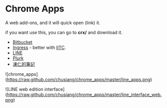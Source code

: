 # Chrome Apps

A web add-ons, and it will quick open (link) it.

if you want use this, you can go to **crx/** and download it.
 
* [Bitbucket](https://raw.github.com/chusiang/chrome_apps/master/crx/bitbucket-chrome.crx)
* [Ingress](https://github.com/chusiang/chrome_apps/raw/master/crx/ingress.crx) - better with [IITC](https://github.com/breunigs/ingress-intel-total-conversion/wiki/Installing-IITC).
* [LINE](https://raw.github.com/chusiang/chrome_apps/master/crx/line-chrome.crx)
* [Plurk](https://raw.github.com/chusiang/chrome_apps/master/crx/plurk-chrome.crx)
* [凍仁的筆記](https://raw.github.com/chusiang/chrome_apps/master/crx/note.drx.tw-chrome.crx)

![chrome_apps] (https://raw.github.com/chusiang/chrome_apps/master/line_apps.png)

![LINE web edition interface] (https://raw.github.com/chusiang/chrome_apps/master/line_interface_web.png)

